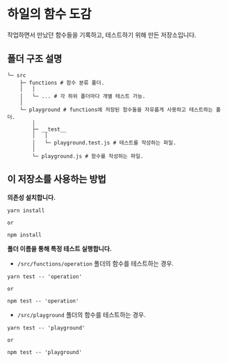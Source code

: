 # 하일의 함수 도감

작업하면서 만났던 함수들을 기록하고, 테스트하기 위해 만든 저장소입니다.

## 폴더 구조 설명

```
└─ src
    ├─ functions # 함수 분류 폴더.
    │   │
    │   └─ ... # 각 하위 폴더마다 개별 테스트 가능.
    │
    └─ playground # functions에 저장된 함수들을 자유롭게 사용하고 테스트하는 폴더.
        │
        ├─ __test__
        │   │
        │   └─ playground.test.js # 테스트를 작성하는 파일.
        │
        └─ playground.js # 함수를 작성하는 파일.
```

## 이 저장소를 사용하는 방법

**의존성 설치합니다.**

```
yarn install

or

npm install
```

**폴더 이름을 통해 특정 테스트 실행합니다.**

- `/src/functions/operation` 폴더의 함수를 테스트하는 경우.

```
yarn test -- 'operation'

or

npm test -- 'operation'
```

- `/src/playground` 폴더의 함수를 테스트하는 경우.

```
yarn test -- 'playground'

or

npm test -- 'playground'
```
